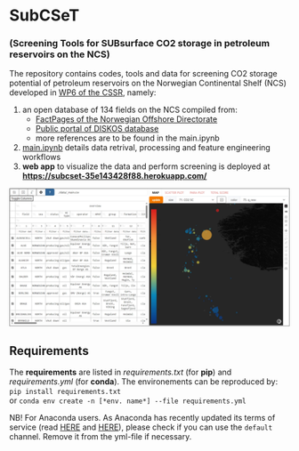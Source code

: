 # SubCSeT 
### (Screening Tools for SUBsurface CO2 storage in petroleum reservoirs on the NCS)  

The repository contains codes, tools and data for screening CO2 storage potential of petroleum reservoirs on the Norwegian Continental Shelf (NCS) developed in [WP6 of the CSSR](https://cssr.no/research/fa3/wp-6/), namely:
1.  an open database of 134 fields on the NCS compiled from:
    * [FactPages of the Norwegian Offshore Directorate](https://factpages.sodir.no/)  
    * [Public portal of DISKOS database](https://www.diskos.com/) 
    * more references are to be found in the main.ipynb  
2. [main.ipynb](https://github.com/cssr-tools/SubCSeT/blob/main/main.ipynb) details data retrival, processing and feature engineering workflows  
3. **web app** to visualize the data and perform screening is deployed at **https://subcset-35e143428f88.herokuapp.com/**  
  
![](./assets/app_view.png)

## Requirements
The **requirements** are listed in *requirements.txt* (for **pip**) and *requirements.yml* (for **conda**). The environements can be reproduced by:  
`pip install requirements.txt`  
or `conda env create -n [*env. name*] --file requirements.yml` 

NB! For Anaconda users. As Anaconda has recently updated its terms of service (read [HERE](https://www.anaconda.com/blog/is-conda-free) and [HERE](https://www.anaconda.com/pricing/terms-of-service-faqs)), please check if you can use the `default` channel. Remove it from the yml-file if necessary.
